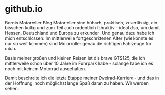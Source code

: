 # github.io
Bernis Motorroller Blog
Motorroller sind hübsch, praktisch, zuverlässig, ein bisschen kultig und zum Teil auch ordentlich fahraktiv - ideal also, um damit Hessen, Deutschland und Europa zu erkunden. Und genau dazu habe ich mich entschlossen: Im mittlerweile fortgeschrittenen Alter (wie konnte es nur so weit kommen) sind Motorroller genau die richtigen Fahrzeuge für mich.

Basis meiner großen und kleinen Reisen ist die brave GTS125, die ich mittlerweile schon über 10 Jahre im Fuhrpark habe - solange habe ich es noch mit keinem Motorrad ausgehalten.

Damit beschreite ich die letzte Etappe meiner Zweirad-Karriere - und das in der Hoffnung, noch möglichst lange Spaß daran zu haben. Wir werden sehen.
